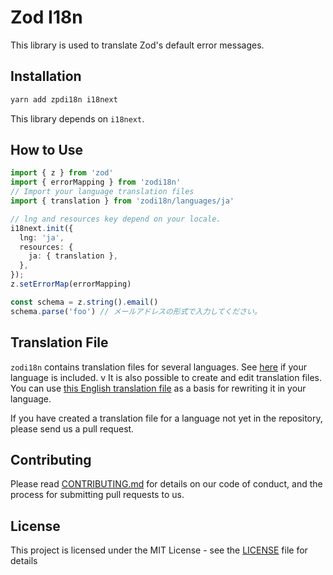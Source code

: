 # Zod I18n

This library is used to translate Zod's default error messages.

## Installation

```bash
yarn add zpdi18n i18next
```
This library depends on `i18next`.

## How to Use
```ts
import { z } from 'zod'
import { errorMapping } from 'zodi18n'
// Import your language translation files
import { translation } from 'zodi18n/languages/ja'

// lng and resources key depend on your locale.
i18next.init({
  lng: 'ja',
  resources: {
    ja: { translation },
  },
});
z.setErrorMap(errorMapping)

const schema = z.string().email()
schema.parse('foo') // メールアドレスの形式で入力してください。
```

## Translation File
`zodi18n` contains translation files for several languages. See [here](https://github.com/aiji42/zod-i18n/tree/main/packages/zodi18n/src/languages) if your language is included.
v
It is also possible to create and edit translation files. You can use [this English translation file](https://github.com/aiji42/zod-i18n/blob/main/packages/zodi18n/src/languages/en.ts) as a basis for rewriting it in your language.

If you have created a translation file for a language not yet in the repository, please send us a pull request.

## Contributing
Please read [CONTRIBUTING.md](./CONTRIBUTING.md) for details on our code of conduct, and the process for submitting pull requests to us.

## License
This project is licensed under the MIT License - see the [LICENSE](./LICENSE) file for details